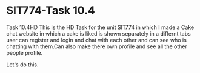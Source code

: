 # SIT774-Task 10.4
Task 10.4HD
This is the HD Task for the unit SIT774 in which I made a Cake chat website in which a cake is liked is shown separately in a differnt tabs user can register and login and chat with each other and can see who is chatting with them.Can also make there own profile and see all the other people profile. 

Let's do this. 